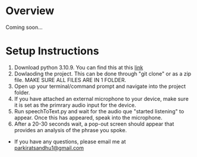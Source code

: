 # Overview
Coming soon...
# Setup Instructions
1. Download python 3.10.9. You can find this at this [link](https://www.python.org/downloads/release/python-3109/)
2. Dowlaoding the project. This can be done through "git clone" or as a zip file. MAKE SURE ALL FILES ARE IN 1 FOLDER.
3. Open up your terminal/command prompt and navigate into the project folder.
4. If you have attached an external microphone to your device, make sure it is set as the primrary audio input for the device.
5. Run speechToText.py and wait for the audio que "started listening" to appear. Once this has appeared, speak into the microphone.
6. After a 20-30 seconds wait, a pop-out screen should appear that provides an analysis of the phrase you spoke.

* If you have any questions, please email me at parkiratsandhu1@gmail.com
